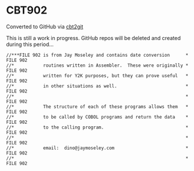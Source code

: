 # CBT902
Converted to GitHub via [cbt2git](https://github.com/wizardofzos/cbt2git)

This is still a work in progress. GitHub repos will be deleted and created during this period...

```
//***FILE 902 is from Jay Moseley and contains date conversion      *   FILE 902
//*           routines written in Assembler.  These were originally *   FILE 902
//*           written for Y2K purposes, but they can prove useful   *   FILE 902
//*           in other situations as well.                          *   FILE 902
//*                                                                 *   FILE 902
//*           The structure of each of these programs allows them   *   FILE 902
//*           to be called by COBOL programs and return the data    *   FILE 902
//*           to the calling program.                               *   FILE 902
//*                                                                 *   FILE 902
//*           email:  dino@jaymoseley.com                           *   FILE 902
//*                                                                 *   FILE 902
```
